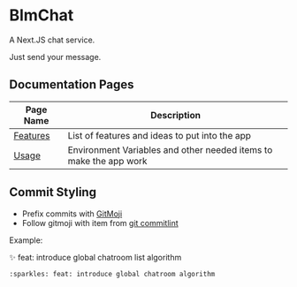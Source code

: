 # BlmChat

A Next.JS chat service.

Just send your message.

## Documentation Pages

| Page Name                    | Description                                                       |
| ---------------------------- | ----------------------------------------------------------------- |
| [Features](docs/features.md) | List of features and ideas to put into the app                    |
| [Usage](docs/usage.md)       | Environment Variables and other needed items to make the app work |

## Commit Styling

- Prefix commits with [GitMoji](https://gitmoji.dev/)
- Follow gitmoji with item from [git commitlint](https://github.com/conventional-changelog/commitlint?tab=readme-ov-file#what-is-commitlint)

Example:

:sparkles: feat: introduce global chatroom list algorithm

```
:sparkles: feat: introduce global chatroom algorithm
```
